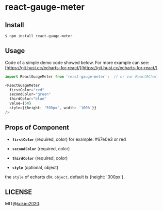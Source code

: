 # react-gauge-meter
## Install

```bach
$ npm install react-gauge-meter
```

## Usage

Code of a simple demo code showed below. For more example can see: [https://git.hust.cc/echarts-for-react/](https://git.hust.cc/echarts-for-react/)

```ts
import ReactGuageMeter from 'react-gauge-meter';  // or var ReactECharts = require('echarts-for-react');

<ReactGuageMeter
  firstColor="red"
  secondColor="green"
  thirdColor="blue"
  value={50}
  style={{height: '500px', width: '100%'}}
/>
```
## Props of Component

 - **`firstColor`** (required, color)
for example: #67e0e3 or red
 - **`secondColor`** (required, color)

 - **`thirdColor`** (required, color)

 - **`style`** (optional, object)

the `style` of echarts div. `object`, default is {height: '300px'}.

## LICENSE

MIT@[kokim2020](https://github.com/kokim2022).
